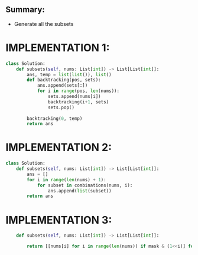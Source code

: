 ## Summary:
- Generate all the subsets

# IMPLEMENTATION 1:
```python
class Solution:
    def subsets(self, nums: List[int]) -> List[List[int]]:
        ans, temp = list(list()), list()
        def backtracking(pos, sets):
            ans.append(sets[:])
            for i in range(pos, len(nums)):
                sets.append(nums[i])
                backtracking(i+1, sets)
                sets.pop()
            
        backtracking(0, temp)
        return ans
```

# IMPLEMENTATION 2:

```python
class Solution:
    def subsets(self, nums: List[int]) -> List[List[int]]:
        ans = []
        for i in range(len(nums) + 1):
            for subset in combinations(nums, i):
                ans.append(list(subset))
        return ans
```

# IMPLEMENTATION 3:

```python
    def subsets(self, nums: List[int]) -> List[List[int]]:

        return [[nums[i] for i in range(len(nums)) if mask & (1<<i)] for mask in range(1<<len(nums))]
```